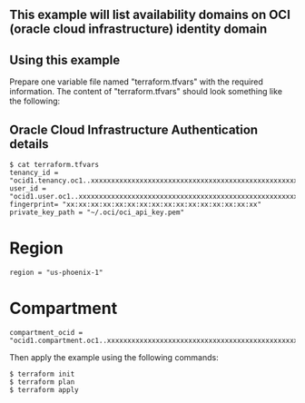 
## This example will list availability domains on OCI (oracle cloud infrastructure) identity domain


## Using this example
Prepare one variable file named "terraform.tfvars" with the required information. The content of "terraform.tfvars" should look something like the following:


##  Oracle Cloud Infrastructure Authentication details

```
$ cat terraform.tfvars
tenancy_id = "ocid1.tenancy.oc1..xxxxxxxxxxxxxxxxxxxxxxxxxxxxxxxxxxxxxxxxxxxxxxxxxxxxxxxxxxxx"
user_id = "ocid1.user.oc1..xxxxxxxxxxxxxxxxxxxxxxxxxxxxxxxxxxxxxxxxxxxxxxxxxxxxxxxxxxxx"
fingerprint= "xx:xx:xx:xx:xx:xx:xx:xx:xx:xx:xx:xx:xx:xx:xx:xx"
private_key_path = "~/.oci/oci_api_key.pem"
```
# Region
```
region = "us-phoenix-1"
```

# Compartment

```
compartment_ocid = "ocid1.compartment.oc1..xxxxxxxxxxxxxxxxxxxxxxxxxxxxxxxxxxxxxxxxxxxxxxxxxxxxxxxxxxxx"
```

Then apply the example using the following commands:

```
$ terraform init
$ terraform plan
$ terraform apply
```
